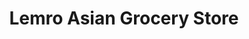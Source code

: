 ---
title: "Lemro Asian Grocery Store"
url: /indianapolis/lemro-asian-grocery-store/
shop: supermarket
---
